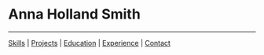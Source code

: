 # Anna Holland Smith
----------
[Skills](#skills) | [Projects](#projects) | [Education](#education) | [Experience](#non-relevant-experience) | [Contact](#contact)






